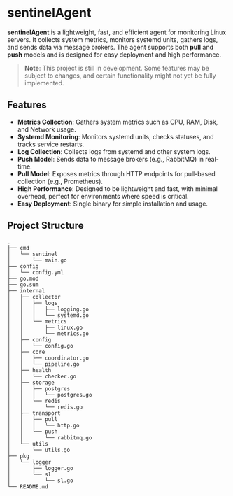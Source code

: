 # sentinelAgent

**sentinelAgent** is a lightweight, fast, and efficient agent for monitoring Linux servers. It collects system metrics, monitors systemd units, gathers logs, and sends data via message brokers. The agent supports both **pull** and **push** models and is designed for easy deployment and high performance.

> **Note**: This project is still in development. Some features may be subject to changes, and certain functionality might not yet be fully implemented.

## Features

- **Metrics Collection**: Gathers system metrics such as CPU, RAM, Disk, and Network usage.
- **Systemd Monitoring**: Monitors systemd units, checks statuses, and tracks service restarts.
- **Log Collection**: Collects logs from systemd and other system logs.
- **Push Model**: Sends data to message brokers (e.g., RabbitMQ) in real-time.
- **Pull Model**: Exposes metrics through HTTP endpoints for pull-based collection (e.g., Prometheus).
- **High Performance**: Designed to be lightweight and fast, with minimal overhead, perfect for environments where speed is critical.
- **Easy Deployment**: Single binary for simple installation and usage.

## Project Structure

```
.
├── cmd
│   └── sentinel
│       └── main.go
├── config
│   └── config.yml
├── go.mod
├── go.sum
├── internal
│   ├── collector
│   │   ├── logs
│   │   │   ├── logging.go
│   │   │   └── systemd.go
│   │   └── metrics
│   │       ├── linux.go
│   │       └── metrics.go
│   ├── config
│   │   └── config.go
│   ├── core
│   │   ├── coordinator.go
│   │   └── pipeline.go
│   ├── health
│   │   └── checker.go
│   ├── storage
│   │   ├── postgres
│   │   │   └── postgres.go
│   │   └── redis
│   │       └── redis.go
│   ├── transport
│   │   ├── pull
│   │   │   └── http.go
│   │   └── push
│   │       └── rabbitmq.go
│   └── utils
│       └── utils.go
├── pkg
│   └── logger
│       ├── logger.go
│       └── sl
│           └── sl.go
└── README.md
```
